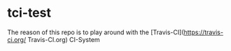 # tci-test
The reason of this repo is to play around with the [Travis-CI](https://travis-ci.org/ Travis-CI.org) CI-System

